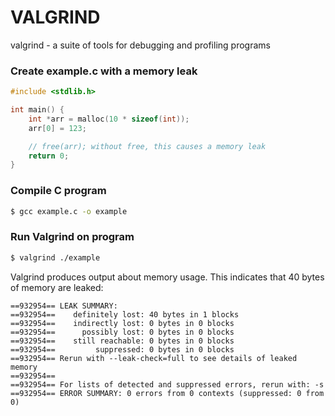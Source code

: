 # VALGRIND

valgrind - a suite of tools for debugging and profiling programs

### Create example.c with a memory leak
```c
#include <stdlib.h>

int main() {
    int *arr = malloc(10 * sizeof(int));
    arr[0] = 123;

    // free(arr); without free, this causes a memory leak
    return 0;
}
```

### Compile C program
```bash
$ gcc example.c -o example
```

### Run Valgrind on program
```bash
$ valgrind ./example
```

Valgrind produces output about memory usage. This indicates that 40 bytes of memory are leaked:
```
==932954== LEAK SUMMARY:
==932954==    definitely lost: 40 bytes in 1 blocks
==932954==    indirectly lost: 0 bytes in 0 blocks
==932954==      possibly lost: 0 bytes in 0 blocks
==932954==    still reachable: 0 bytes in 0 blocks
==932954==         suppressed: 0 bytes in 0 blocks
==932954== Rerun with --leak-check=full to see details of leaked memory
==932954==
==932954== For lists of detected and suppressed errors, rerun with: -s
==932954== ERROR SUMMARY: 0 errors from 0 contexts (suppressed: 0 from 0)
```
